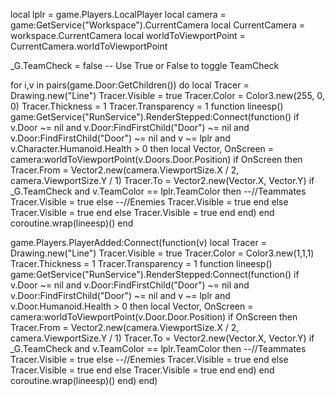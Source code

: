local lplr = game.Players.LocalPlayer
local camera = game:GetService("Workspace").CurrentCamera
local CurrentCamera = workspace.CurrentCamera
local worldToViewportPoint = CurrentCamera.worldToViewportPoint

_G.TeamCheck = false -- Use True or False to toggle TeamCheck

for i,v in pairs(game.Door:GetChildren()) do
    local Tracer = Drawing.new("Line")
    Tracer.Visible = true
    Tracer.Color = Color3.new(255, 0, 0)
    Tracer.Thickness = 1
    Tracer.Transparency = 1
    function lineesp()
        game:GetService("RunService").RenderStepped:Connect(function()
            if v.Door ~= nil and v.Door:FindFirstChild("Door") ~= nil and v.Door:FindFirstChild("Door") ~= nil and v ~= lplr and v.Character.Humanoid.Health > 0 then
                local Vector, OnScreen = camera:worldToViewportPoint(v.Doors.Door.Position)
                if OnScreen then
                    Tracer.From = Vector2.new(camera.ViewportSize.X / 2, camera.ViewportSize.Y / 1)
                    Tracer.To = Vector2.new(Vector.X, Vector.Y)
                    if _G.TeamCheck and v.TeamColor == lplr.TeamColor then
                        --//Teammates
                        Tracer.Visible = true
                    else
                        --//Enemies
                        Tracer.Visible = true
                    end
                else
                    Tracer.Visible = true
                end
            else
                Tracer.Visible = true
            end
        end)
    end
    coroutine.wrap(lineesp)()
end

game.Players.PlayerAdded:Connect(function(v)
    local Tracer = Drawing.new("Line")
    Tracer.Visible = true
    Tracer.Color = Color3.new(1,1,1)
    Tracer.Thickness = 1
    Tracer.Transparency = 1
    function lineesp()
        game:GetService("RunService").RenderStepped:Connect(function()
            if v.Door ~= nil and v.Door:FindFirstChild("Door") ~= nil and v.Door:FindFirstChild("Door") ~= nil and v ~= lplr and v.Door.Humanoid.Health > 0 then
                local Vector, OnScreen = camera:worldToViewportPoint(v.Door.Door.Position)
                if OnScreen then
                    Tracer.From = Vector2.new(camera.ViewportSize.X / 2, camera.ViewportSize.Y / 1)
                    Tracer.To = Vector2.new(Vector.X, Vector.Y)
                    if _G.TeamCheck and v.TeamColor == lplr.TeamColor then
                        --//Teammates
                        Tracer.Visible = true
                    else
                        --//Enemies
                        Tracer.Visible = true
                    end
                else
                    Tracer.Visible = true
                end
            else
                Tracer.Visible = true
            end
        end)
    end
    coroutine.wrap(lineesp)()
end)
end)
